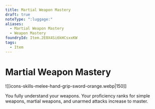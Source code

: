 ```yaml
---
title: Martial Weapon Mastery
draft: true
noteType: ":luggage:"
aliases:
  - Martial Weapon Mastery
  - Weapon Mastery
foundryId: Item.2E0X4Si6kHCsxxKW
tags:
  - Item
---
```


# Martial Weapon Mastery
![[icons-skills-melee-hand-grip-sword-orange.webp|150]]

You fully understand your weapons. Your proficiency ranks for simple weapons, martial weapons, and unarmed attacks increase to master.
